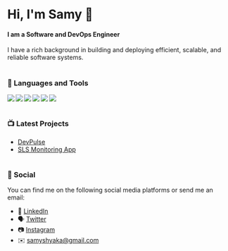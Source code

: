 # Hi, I'm Samy 👋 
#### I am a Software and DevOps Engineer

I have a rich background in building and deploying efficient, scalable, and reliable software systems.

#

### 🧰 Languages and Tools 
<img align="left" src="https://img.shields.io/badge/javascript-%23323330.svg?style=for-the-badge&logo=javascript&logoColor=%23F7DF1E" />
<img  align="left" src="https://img.shields.io/badge/python-3670A0?style=for-the-badge&logo=python&logoColor=ffdd54"/>
<img align="left" src="https://img.shields.io/badge/java-%23ED8B00.svg?style=for-the-badge&logo=java&logoColor=white"/>
<img align="left" src="https://img.shields.io/badge/c++-%2300599C.svg?style=for-the-badge&logo=c%2B%2B&logoColor=white"/>
<img align="left" src="https://img.shields.io/badge/html5-%23E34F26.svg?style=for-the-badge&logo=html5&logoColor=white" />
<img  src="https://img.shields.io/badge/css3-%231572B6.svg?style=for-the-badge&logo=css3&logoColor=white" />

#

### 📺 Latest Projects

<ul>
   <li><a href="https://devpulse.org/">DevPulse</a></li>
   <li><a href="https://app.slsenergy.io/">SLS Monitoring App</a></li>
</ul>

#

### 📱 Social
You can find me on the following social media platforms or send me an email:
* 👔 [LinkedIn](https://www.linkedin.com/in/samuel-dushimimana-shyaka-0aba40184/)
* 🗣 [Twitter](https://twitter.com/samyshyaka)
* 📷 [Instagram](https://www.instagram.com/samyshyaka/)
* ✉️ [samyshyaka@gmail.com](mailto:samyshyaka@gmail.com)

[website]: https://samyshyaka.com
